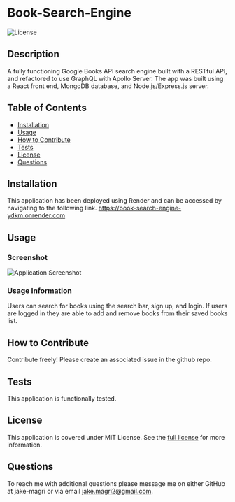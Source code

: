 # Book-Search-Engine
![License](https://img.shields.io/badge/MIT%20License-purple)

## Description

A fully functioning Google Books API search engine built with a RESTful API, and refactored to use GraphQL with Apollo Server. The app was built using a React front end, MongoDB database, and Node.js/Express.js server.

## Table of Contents

- [Installation](#installation)
- [Usage](#usage)
- [How to Contribute](#how-to-contribute)
- [Tests](#tests)
- [License](#license)
- [Questions](#questions)

## Installation

This application has been deployed using Render and can be accessed by navigating to the following link. https://book-search-engine-ydkm.onrender.com

## Usage

### Screenshot
![Application Screenshot](https://github.com/user-attachments/assets/e9e3df01-70db-42ab-b69d-b80238287aae)

### Usage Information
Users can search for books using the search bar, sign up, and login. If users are logged in they are able to add and remove books from their saved books list.

## How to Contribute

Contribute freely! Please create an associated issue in the github repo.

## Tests

This application is functionally tested.

## License
This application is covered under MIT License.
See the [full license](https://opensource.org/licenses/MIT) for more information.

## Questions

To reach me with additional questions please message me on either GitHub at jake-magri or via email jake.magri2@gmail.com.
